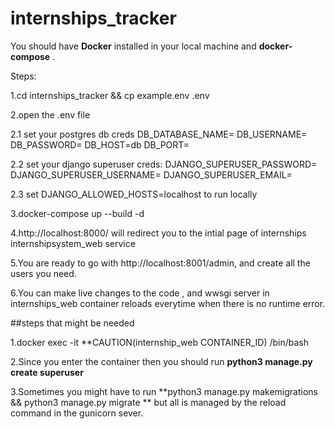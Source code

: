 # internships_tracker
You should have **Docker** installed in your local machine and **docker-compose** .

Steps:
 
 
 1.cd internships_tracker && cp example.env .env

 2.open the .env file
 
  2.1 set your postgres db creds
     DB_DATABASE_NAME=
     DB_USERNAME=
     DB_PASSWORD=
     DB_HOST=db
     DB_PORT=


  2.2 set your django superuser creds:
   DJANGO_SUPERUSER_PASSWORD=
   DJANGO_SUPERUSER_USERNAME=
   DJANGO_SUPERUSER_EMAIL=


  2.3 set DJANGO_ALLOWED_HOSTS=localhost to run locally


 3.docker-compose up --build -d
 
 
 4.http://localhost:8000/ will redirect you to the intial page of internships internshipsystem_web service

 5.You are ready to go with http://localhost:8001/admin, and create all the users you need.

 6.You can make live changes to the code , and wwsgi server in internships_web container reloads everytime when there is no runtime error.


##steps that might be needed

 1.docker exec -it **CAUTION(internship_web CONTAINER_ID)  /bin/bash


 2.Since you enter  the container then you should run **python3 manage.py create superuser**
  
 
 3.Sometimes you might have to run **python3 manage.py makemigrations && python3 manage.py migrate ** but all is managed by the reload command in the gunicorn sever.





 
